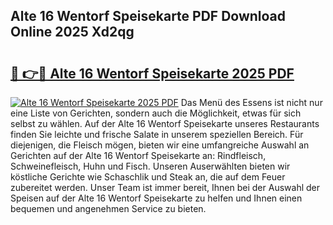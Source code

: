 ## Alte 16 Wentorf Speisekarte PDF Download Online 2025 Xd2qg

# <h2><a href="http://gca64l.nevu.top/?p=Alte+16+Wentorf+Speisekarte">🔗 👉🔴 Alte 16 Wentorf Speisekarte 2025 PDF</a></h2>

[![Alte 16 Wentorf Speisekarte 2025 PDF](https://i.imgur.com/dBaPXMq.png)](http://gca64l.nevu.top/?p=Alte+16+Wentorf+Speisekarte)
Das Menü des Essens ist nicht nur eine Liste von Gerichten, sondern auch die Möglichkeit, etwas für sich selbst zu wählen. Auf der Alte 16 Wentorf Speisekarte unseres Restaurants finden Sie leichte und frische Salate in unserem speziellen Bereich. Für diejenigen, die Fleisch mögen, bieten wir eine umfangreiche Auswahl an Gerichten auf der Alte 16 Wentorf Speisekarte an: Rindfleisch, Schweinefleisch, Huhn und Fisch. Unseren Auserwählten bieten wir köstliche Gerichte wie Schaschlik und Steak an, die auf dem Feuer zubereitet werden. Unser Team ist immer bereit, Ihnen bei der Auswahl der Speisen auf der Alte 16 Wentorf Speisekarte zu helfen und Ihnen einen bequemen und angenehmen Service zu bieten.
